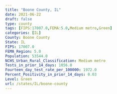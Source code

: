 ```yaml
---
title: "Boone County, IL"
date: 2021-06-22
draft: false
type: county
tags: [FIPS:17007.0,FEMA:5.0,Medium metro,Green]
categories: [IL]
County: Boone County
State: IL
FIPS: 17007.0
FEMA_Region: 5.0
Population: 53544.0
NCHS_Urban_Rural_Classification: Medium metro
Tests_in_prior_14_days: 1056.0
Fourteen_day_test_rate_per_100000: 1972.0
Percent_Positivity_in_prior_14_days: 0.03
Level: Green
url: /states/IL/boone-county
---
```



